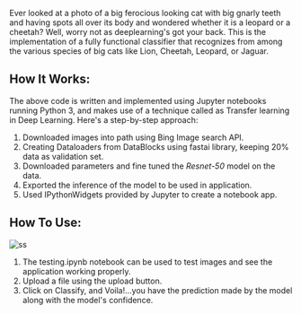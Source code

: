 Ever looked at a photo of a big ferocious looking cat with big gnarly teeth and having spots all over its body and wondered whether it is a leopard or a cheetah? Well, worry not as deeplearning's got your back. This is the implementation of a fully functional classifier that recognizes from among the various species of big cats like Lion, Cheetah, Leopard, or Jaguar.

## How It Works:
  
  The above code is written and implemented using Jupyter notebooks running Python 3, and makes use of a technique called as Transfer learning in Deep Learning. Here's a step-by-step approach:
  1. Downloaded images into path using Bing Image search API.
  2. Creating Dataloaders from DataBlocks using fastai library, keeping 20% data as validation set.
  3. Downloaded parameters and fine tuned the *Resnet-50* model on the data.
  4. Exported the inference of the model to be used in application.
  5. Used IPythonWidgets provided by Jupyter to create a notebook app.
  
  
## How To Use:

![ss](https://imgur.com/hqFd7vX)

  1. The testing.ipynb notebook can be used to test images and see the application working properly.
  2. Upload a file using the upload button.
  3. Click on Classify, and Voila!...you have the prediction made by the model along with the model's confidence.
